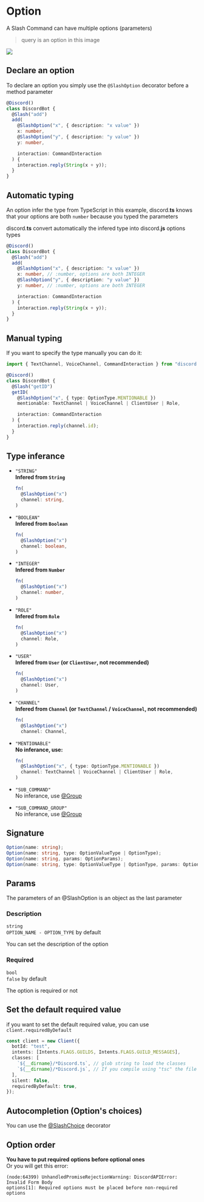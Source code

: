 # Option

A Slash Command can have multiple options (parameters)

> query is an option in this image

![](/discord.ts/options.png)

## Declare an option

To declare an option you simply use the `@SlashOption` decorator before a method parameter

```ts
@Discord()
class DiscordBot {
  @Slash("add")
  add(
    @SlashOption("x", { description: "x value" })
    x: number,
    @SlashOption("y", { description: "y value" })
    y: number,

    interaction: CommandInteraction
  ) {
    interaction.reply(String(x + y));
  }
}
```

## Automatic typing

An option infer the type from TypeScript in this example, discord.**ts** knows that your options are both `number` because you typed the parameters

discord.**ts** convert automatically the infered type into discord.**js** options types

```ts
@Discord()
class DiscordBot {
  @Slash("add")
  add(
    @SlashOption("x", { description: "x value" })
    x: number, // :number, options are both INTEGER
    @SlashOption("y", { description: "y value" })
    y: number, // :number, options are both INTEGER

    interaction: CommandInteraction
  ) {
    interaction.reply(String(x + y));
  }
}
```

## Manual typing

If you want to specify the type manually you can do it:

```ts
import { TextChannel, VoiceChannel, CommandInteraction } from "discord.js";

@Discord()
class DiscordBot {
  @Slash("getID")
  getID(
    @SlashOption("x", { type: OptionType.MENTIONABLE })
    mentionable: TextChannel | VoiceChannel | ClientUser | Role,

    interaction: CommandInteraction
  ) {
    interaction.reply(channel.id);
  }
}
```

## Type inferance

- `"STRING"`  
  **Infered from `String`**

  ```ts
  fn(
    @SlashOption("x")
    channel: string,
  )
  ```

- `"BOOLEAN"`  
  **Infered from `Boolean`**

  ```ts
  fn(
    @SlashOption("x")
    channel: boolean,
  )
  ```

- `"INTEGER"`  
  **Infered from `Number`**

  ```ts
  fn(
    @SlashOption("x")
    channel: number,
  )
  ```

- `"ROLE"`  
  **Infered from `Role`**

  ```ts
  fn(
    @SlashOption("x")
    channel: Role,
  )
  ```

- `"USER"`  
  **Infered from `User` (or `ClientUser`, not recommended)**

  ```ts
  fn(
    @SlashOption("x")
    channel: User,
  )
  ```

- `"CHANNEL"`  
  **Infered from `Channel` (or `TextChannel` / `VoiceChannel`, not recommended)**

  ```ts
  fn(
    @SlashOption("x")
    channel: Channel,
  ```

- `"MENTIONABLE"`  
  **No inferance, use:**

  ```ts
  fn(
    @SlashOption("x", { type: OptionType.MENTIONABLE })
    channel: TextChannel | VoiceChannel | ClientUser | Role,
  )
  ```

- `"SUB_COMMAND"`  
  No inferance, use [@Group](/decorators/group/)
- `"SUB_COMMAND_GROUP"`  
  No inferance, use [@Group](/decorators/group/)

## Signature

```ts
Option(name: string);
Option(name: string, type: OptionValueType | OptionType);
Option(name: string, params: OptionParams);
Option(name: string, type: OptionValueType | OptionType, params: OptionParams);
```

## Params

The parameters of an @SlashOption is an object as the last parameter

### Description

`string`  
`OPTION_NAME - OPTION_TYPE` by default

You can set the description of the option

### Required

`bool`  
`false` by default

The option is required or not

## Set the default required value

if you want to set the default required value, you can use `client.requiredByDefault`

```ts
const client = new Client({
  botId: "test",
  intents: [Intents.FLAGS.GUILDS, Intents.FLAGS.GUILD_MESSAGES],
  classes: [
    `${__dirname}/*Discord.ts`, // glob string to load the classes
    `${__dirname}/*Discord.js`, // If you compile using "tsc" the file extension change to .js
  ],
  silent: false,
  requiredByDefault: true,
});
```

## Autocompletion (Option's choices)

You can use the [@SlashChoice](/decorators/choice/) decorator

## Option order

**You have to put required options before optional ones**  
Or you will get this error:

```
(node:64399) UnhandledPromiseRejectionWarning: DiscordAPIError: Invalid Form Body
options[1]: Required options must be placed before non-required options
```
